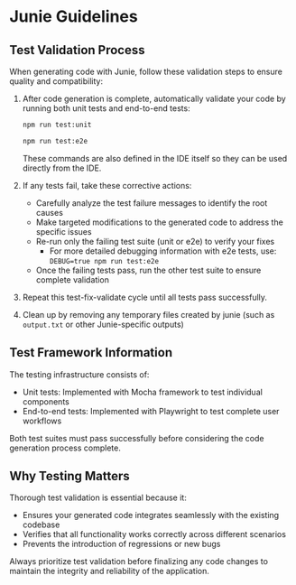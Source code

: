 # Junie Guidelines

## Test Validation Process

When generating code with Junie, follow these validation steps to ensure quality and compatibility:

1. After code generation is complete, automatically validate your code by running both unit tests and end-to-end tests:
   ```bash
   npm run test:unit
   ```
   ```bash
   npm run test:e2e
   ```
   These commands are also defined in the IDE itself so they can be used directly from the IDE.

2. If any tests fail, take these corrective actions:
   - Carefully analyze the test failure messages to identify the root causes
   - Make targeted modifications to the generated code to address the specific issues
   - Re-run only the failing test suite (unit or e2e) to verify your fixes
     - For more detailed debugging information with e2e tests, use: `DEBUG=true npm run test:e2e`
   - Once the failing tests pass, run the other test suite to ensure complete validation

3. Repeat this test-fix-validate cycle until all tests pass successfully.

4. Clean up by removing any temporary files created by junie (such as `output.txt` or other Junie-specific outputs)

## Test Framework Information

The testing infrastructure consists of:
- Unit tests: Implemented with Mocha framework to test individual components
- End-to-end tests: Implemented with Playwright to test complete user workflows

Both test suites must pass successfully before considering the code generation process complete.

## Why Testing Matters

Thorough test validation is essential because it:
- Ensures your generated code integrates seamlessly with the existing codebase
- Verifies that all functionality works correctly across different scenarios
- Prevents the introduction of regressions or new bugs

Always prioritize test validation before finalizing any code changes to maintain the integrity and reliability of the application.
